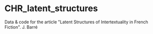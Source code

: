 # CHR_latent_structures
Data &amp; code for the article "Latent Structures of Intertextuality in French Fiction".  J. Barré
